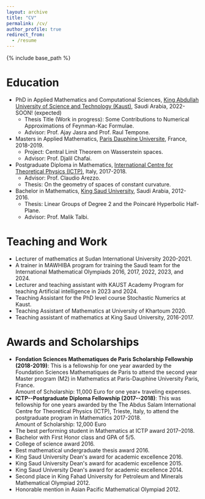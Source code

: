 ```yaml
---
layout: archive
title: "CV"
permalink: /cv/
author_profile: true
redirect_from:
  - /resume
---
```


{% include base_path %}

Education
======
* PhD in Applied Mathematics and Computational Sciences, [King Abdullah University of Science and Technology (Kaust)](https://www.kaust.edu.sa/en/), Saudi Arabia, 2022-SOON! (expected)
    * Thesis Title (Work in progress): Some Contributions to Numerical Approximations of Feynman-Kac Formulae.
    * Advisor: Prof. Ajay Jasra and Prof. Raul Tempone.
* Masters in Applied Mathematics, [Paris Dauphine Universite](https://dauphine.psl.eu/en/), France, 2018-2019.
    * Project: Central Limit Theorem on Wasserstein spaces.
    * Advisor: Prof. Djalil Chafai.
* Postgraduate Diploma in Mathematics, [International Centre for Theoretical Physics (ICTP)](https://www.ictp.it/), Italy, 2017-2018.
    * Advisor: Prof.  Claudio Arezzo.
    * Thesis: On the geometry of spaces of constant curvature.
* Bachelor in Mathematics, [King Saud University](https://www.ksu.edu.sa/en), Saudi Arabia, 2012-2016.
  * Thesis: Linear Groups of Degree 2 and the Poincaré Hyperbolic Half-Plane.
  * Advisor: Prof. Malik Talbi.

Teaching and Work
======
* Lecturer of mathematics at Sudan International University 2020-2021.
* A trainer in MAWHIBA program for training the Saudi team for the International Mathematical Olympiads 2016, 2017, 2022, 2023, and 2024.
* Lecturer and teaching assistant with KAUST Academy Program for teaching Artificial intelligence in 2023 and 2024.
* Teaching Assistant for the PhD level course Stochastic Numerics at Kaust.
* Teaching Assistant of Mathematics at University of Khartoum 2020.
* Teaching assistant of mathematics at King Saud University, 2016-2017.
  
Awards and Scholarships
======
* **Fondation Sciences Mathematiques de Paris Scholarship Fellowship (2018-2019)**:
This is a fellowship for one year awarded by the Foundation Sciences Mathematiques de Paris to attend the second year Master program (M2) in Mathematics at Paris-Dauphine University Paris, France.  
Amount of Scholarship: 11,000 Euro for one year+ traveling expenses.
* **ICTP--Postgraduate Diploma Fellowship (2017--2018)**:
This was fellowship for one years awarded by the The Abdus Salam International Centre for Theoretical Physics (ICTP), Trieste, Italy, to attend the postgraduate program in Mathematics 2017-2018.  
Amount of Scholarship: 12,000 Euro
* The best performing student in Mathematics at ICTP award 2017–2018.
* Bachelor with First Honor class and GPA of 5/5.
* College of science award 2016.
* Best mathematical undergraduate thesis award 2016.
* King Saud University Dean's award for academic excellence 2016.
* King Saud University Dean's award for academic excellence 2015.
* King Saud University Dean's award for academic excellence 2014.
* Second place in King Fahad University for Petroleum and Minerals Mathematical
Olympiad 2012.
* Honorable mention in Asian Pacific Mathematical Olympiad 2012.
